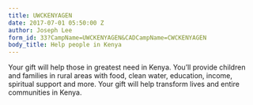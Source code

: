 ```yaml
---
title: UWCKENYAGEN
date: 2017-07-01 05:50:00 Z
author: Joseph Lee
form_id: 33?CampName=UWCKENYAGEN&CADCampName=CWCKENYAGEN
body_title: Help people in Kenya
---
```


Your gift will help those in greatest need in Kenya. You’ll provide children and families in rural areas with food, clean water, education, income, spiritual support and more. Your gift will help transform lives and entire communities in Kenya.
